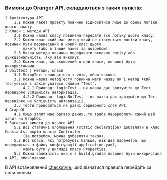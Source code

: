 ### Вимоги до Oranger API, cкладаються з таких пунктів:

    1 Архітектура API
        1.1 Кожен пакет проекту повинен відноситися лише до одної логіки цього пакету.
    2 Класи і методи API
        2.1 Кожна назва класу повинена передати всю логіку цього класу.
        2.2 Кожен клас який має метод який не стосується логіки класу, повинен бути перенесений в новий клас цього 
            пакету (або в інший пакет за потребою).
        2.3 Назва метода повинна передавати основну логіку або функціональність, яку він виконує.
        2.4 Кожен клас, що включений в цей класи, повинні бути використаними.
    3 UnitTest | методи, класи
        3.1 МетодТест починається з void, обов'язково.
        3.2 Кожна назва методТесту повинна мати назву як і метод який тестується і закінчуватися словом "Test".
            4.2.1 Приклад: loginTest - ця назва дає зрозуміти що Тест перевіряє успішність авторизації.
            4.2.2 Приклад: loginNotTest - ця назва дає зрозуміти що Тест перевіряє не успішність авторизації. 
        3.3 Тести проводяться на рівні серверного слоя API.
    4 GraphQL
        4.1 Якщо запит має багато даних, то треба переробляти самий цей запит на GraphQL.
    5 Загальні вимоги до всього API
        5.1 Всі статичні оголошення (static declaration) добавляти в клас Constants, окрім класів Controller 
            (за потребою, можна добавляти також).
        5.2 Всі класи, які потребують більше, ніж два параметра, що передаються з файлу конфігурації application.yaml, 
            мають бути у вигляді класу Properties.
        5.3 Кожна залежність яка є в build.gradle повинна бути використана в API, обов'язково.

В API встановлений [checkstyle](https://github.com/Tech-Harbor/oranger_backend/blob/dev/src/main/resources/checkstyle/checkstyle.xml), щоб дізнатися правила перейдіть за посиланням